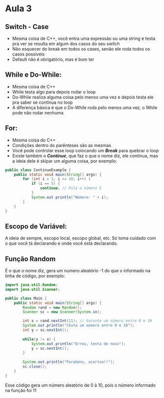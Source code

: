 # Aula 3
## Switch - Case
* Mesma coisa de C++, você entra uma expressão ou uma string e testa pra ver se resulta em algum dos casos do seu switch
* Não esquecer do break em todos os cases, senão ele roda todos os casos possíveis
* Default não é obrigatório, mas é bom ter
## While e Do-While:
* Mesma coisa de C++
* While testa algo para depois rodar o loop
* Do-While realiza alguma coisa pelo menos uma vez e depois testa ele pra saber se continua no loop
* A diferença básica é que o Do-While roda pelo menos uma vez, o While pode não rodar nenhuma
## For:
* Mesma coisa do C++
* Condições dentro do parênteses são as mesmas
* Você pode controlar esse loop colocando um ***Break*** para quebrar o loop
* Existe também o ***Continue***, que faz o que o nome diz, ele continua, mas a ideia dele é skipar um alguma coisa, por exemplo:
```java
public class ContinueExample {
    public static void main(String[] args) {
        for (int i = 1; i <= 10; i++) {
            if (i == 5) {
                continue; // Pula o número 5
            }
            System.out.println("Número: " + i);
        }
    }
}
```
## Escopo de Variável:
A ideia de sempre, escopo local, escopo global, etc. Só toma cuidado com o que você tá declarando e onde você está declarando.
## Função Random
É o que o nome diz, gera um numero aleatório -1 do que o informado na linha de código, por exemplo:
```java
import java.util.Random;
import java.util.Scanner;

public class Main {
    public static void main(String[] args) {
        Random rand = new Random();
        Scanner sc = new Scanner(System.in);

        int x = rand.nextInt(11); // Garante um número entre 0 e 10
        System.out.println("Chuta um número entre 0 e 10");
        int y = sc.nextInt();
        
        while(y != x) {
            System.out.println("Errou, tenta de novo");
            y = sc.nextInt();
        }
        
        System.out.println("Parabéns, acertou!!");
        sc.close();
    }
}
```
Esse código gera um número aleatório de 0 à 10, pois o número informado na função foi 11
